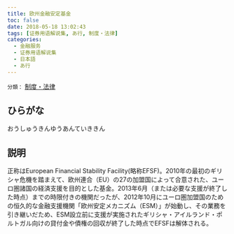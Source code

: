 ```yaml
---
title: 欧州金融安定基金
toc: false
date: 2018-05-18 13:02:43
tags: [证券用语解说集, あ行, 制度・法律]
categories:
  - 金融服务
  - 证券用语解说集
  - 日本語
  - あ行
---
```


`分類：` [制度・法律](/tags/制度・法律/)

## ひらがな

おうしゅうきんゆうあんていききん

## 説明

正称はEuropean Financial Stability Facility(略称EFSF)。2010年の最初のギリシャ危機を踏まえて、欧州連合（EU）の27の加盟国によって合意された、ユーロ圏諸国の経済支援を目的とした基金。2013年6月（または必要な支援が終了した時点）までの時限付きの機関だったが、2012年10月にユーロ圏加盟国のための恒久的な金融支援機関「欧州安定メカニズム（ESM）」が始動し、その業務を引き継いだため、ESM設立前に支援が実施されたギリシャ・アイルランド・ポルトガル向けの貸付金や債権の回収が終了した時点でEFSFは解体される。
